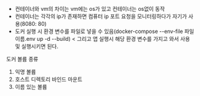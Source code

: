 - 컨테이너와 vm의 차이는 vm에는 os가 있고 컨테이너는 os없이 동작
- 컨테이너는 각각의 ip가 존재하면 컴퓨터 ip 포트 요청을 모니터링하다가 자기가 사용(8080: 80)
- 도커 실행 시 환경 변수를 파일로 넣을 수 있음(docker-compose --env-file 파일이름.env up -d --build) < 그리고 앱 실행시 해당 환경 변수를 가지고 와서 사용 및 실행시키면 된다.



도커 볼륨 종류
1. 익명 볼륨
2. 호스트 디렉토리 바인드 마운트
3. 이름 있는 볼륨
